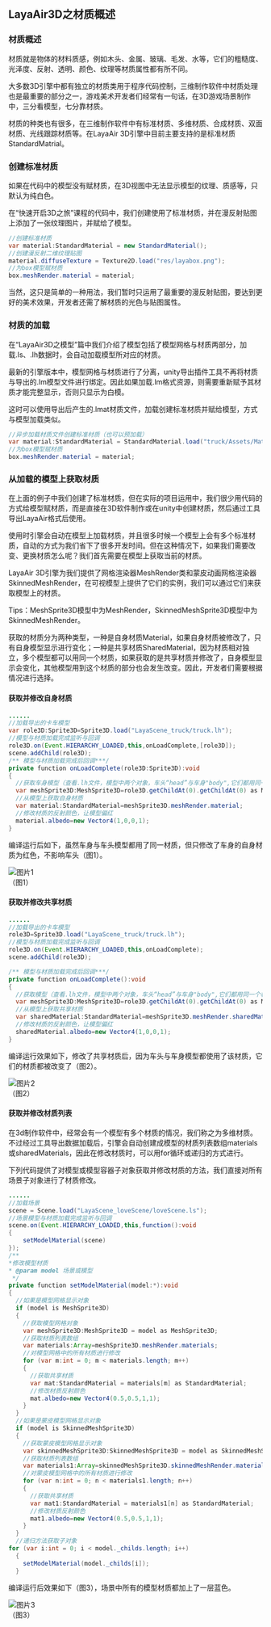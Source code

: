 ## LayaAir3D之材质概述

### 材质概述

材质就是物体的材料质感，例如木头、金属、玻璃、毛发、水等，它们的粗糙度、光泽度、反射、透明、颜色、纹理等材质属性都有所不同。

大多数3D引擎中都有独立的材质类用于程序代码控制，三维制作软件中材质处理也是最重要的部分之一，游戏美术开发者们经常有一句话，在3D游戏场景制作中，三分看模型，七分靠材质。

材质的种类也有很多，在三维制作软件中有标准材质、多维材质、合成材质、双面材质、光线跟踪材质等。在LayaAir 3D引擎中目前主要支持的是标准材质StandardMatrial。



### 创建标准材质

如果在代码中的模型没有赋材质，在3D视图中无法显示模型的纹理、质感等，只默认为纯白色。

在“快速开启3D之旅”课程的代码中，我们创建使用了标准材质，并在漫反射贴图上添加了一张纹理图片，并赋给了模型。

```java
//创建标准材质
var material:StandardMaterial = new StandardMaterial();
//创建漫反射二维纹理贴图
material.diffuseTexture = Texture2D.load("res/layabox.png");
//为box模型赋材质
box.meshRender.material = material;
```

当然，这只是简单的一种用法，我们暂时只运用了最重要的漫反射贴图，要达到更好的美术效果，开发者还需了解材质的光色与贴图属性。



### 材质的加载

在“LayaAir3D之模型”篇中我们介绍了模型包括了模型网格与材质两部分，加载.ls、.lh数据时，会自动加载模型所对应的材质。

最新的引擎版本中，模型网格与材质进行了分离，unity导出插件工具不再将材质与导出的.lm模型文件进行绑定。因此如果加载.lm格式资源，则需要重新赋予其材质才能完整显示，否则只显示为白模。

这时可以使用导出后产生的.lmat材质文件，加载创建标准材质并赋给模型，方式与模型加载类似。

```java
//异步加载材质文件创建标准材质（也可以预加载）
var material:StandardMaterial = StandardMaterial.load("truck/Assets/Materials/t0200.lmat");
//为box模型赋材质
box.meshRender.material = material;
```



### 从加载的模型上获取材质

在上面的例子中我们创建了标准材质，但在实际的项目运用中，我们很少用代码的方式给模型赋材质，而是直接在3D软件制作或在unity中创建材质，然后通过工具导出LayaAir格式后使用。

使用时引擎会自动在模型上加载材质，并且很多时候一个模型上会有多个标准材质，自动的方式为我们省下了很多开发时间。但在这种情况下，如果我们需要改变、更换材质怎么呢？我们首先需要在模型上获取当前的材质。

LayaAir 3D引擎为我们提供了网格渲染器MeshRender类和蒙皮动画网格渲染器SkinnedMeshRender，在可视模型上提供了它们的实例，我们可以通过它们来获取模型上的材质。

Tips：MeshSprite3D模型中为MeshRender，SkinnedMeshSprite3D模型中为SkinnedMeshRender。

获取的材质分为两种类型，一种是自身材质Material，如果自身材质被修改了，只有自身模型显示进行变化；一种是共享材质SharedMaterial，因为材质相对独立，多个模型都可以用同一个材质，如果获取的是共享材质并修改了，自身模型显示会变化，其他模型用到这个材质的部分也会发生改变。因此，开发者们需要根据情况进行选择。



#### 获取并修改自身材质

```java
......
//加载导出的卡车模型
var role3D:Sprite3D=Sprite3D.load("LayaScene_truck/truck.lh");
//模型与材质加载完成监听与回调
role3D.on(Event.HIERARCHY_LOADED,this,onLoadComplete,[role3D]);
scene.addChild(role3D);
/** 模型与材质加载完成后回调***/		
private function onLoadComplete(role3D:Sprite3D):void
{
  //获取车身模型（查看.lh文件，模型中两个对象，车头“head”与车身"body",它们都用同一个材质）
  var meshSprite3D:MeshSprite3D=role3D.getChildAt(0).getChildAt(0) as MeshSprite3D;
  //从模型上获取自身材质
  var material:StandardMaterial=meshSprite3D.meshRender.material;
  //修改材质的反射颜色，让模型偏红
  material.albedo=new Vector4(1,0,0,1);	
}
```

编译运行后如下，虽然车身与车头模型都用了同一材质，但只修改了车身的自身材质为红色，不影响车头（图1）。

![图片1](img/1.png)<br>（图1）



#### 获取并修改共享材质

```java
......
//加载导出的卡车模型
role3D=Sprite3D.load("LayaScene_truck/truck.lh");
//模型与材质加载完成监听与回调
role3D.on(Event.HIERARCHY_LOADED,this,onLoadComplete);
scene.addChild(role3D);

/** 模型与材质加载完成后回调***/		
private function onLoadComplete():void
{
  //获取模型（查看.lh文件，模型中两个对象，车头“head”与车身"body",它们都用同一个材质）
  var meshSprite3D:MeshSprite3D=role3D.getChildAt(0).getChildAt(0) as MeshSprite3D;
  //从模型上获取共享材质
  var sharedMaterial:StandardMaterial=meshSprite3D.meshRender.sharedMaterial;
  //修改材质的反射颜色，让模型偏红
  sharedMaterial.albedo=new Vector4(1,0,0,1);	
}
```
编译运行效果如下，修改了共享材质后，因为车头与车身模型都使用了该材质，它们的材质都被改变了（图2）。

![图片2](img/2.png)<br>（图2）



#### 获取并修改材质列表

在3d制作软件中，经常会有一个模型有多个材质的情况，我们称之为多维材质。不过经过工具导出数据加载后，引擎会自动创建成模型的材质列表数组materials或sharedMaterials，因此在修改材质时，可以用for循环或递归的方式进行。

下列代码提供了对模型或模型容器子对象获取并修改材质的方法，我们直接对所有场景子对象进行了材质修改。

```java
......
//加载场景
scene = Scene.load("LayaScene_loveScene/loveScene.ls");
//场景模型与材质加载完成监听与回调
scene.on(Event.HIERARCHY_LOADED,this,function():void
{
    setModelMaterial(scene)
});
/**
*修改模型材质
* @param model 场景或模型
 */		
private function setModelMaterial(model:*):void
{
  //如果是模型网格显示对象
  if (model is MeshSprite3D) 
  {
    //获取模型网格对象
    var meshSprite3D:MeshSprite3D = model as MeshSprite3D;
    //获取材质列表数组
    var materials:Array=meshSprite3D.meshRender.materials;
    //对模型网格中的所有材质进行修改
    for (var m:int = 0; m < materials.length; m++)
    {
      //获取共享材质
      var mat:StandardMaterial = materials[m] as StandardMaterial;
      //修改材质反射颜色
      mat.albedo=new Vector4(0.5,0.5,1,1);
    }
  }
  //如果是蒙皮模型网格显示对象
  if (model is SkinnedMeshSprite3D) 
  {
    //获取蒙皮模型网格显示对象
    var skinnedMeshSprite3D:SkinnedMeshSprite3D = model as SkinnedMeshSprite3D;
    //获取材质列表数组
    var materials1:Array=skinnedMeshSprite3D.skinnedMeshRender.materials;
    //对蒙皮模型网格中的所有材质进行修改
    for (var n:int = 0; n < materials1.length; n++)
    {
      //获取共享材质
      var mat1:StandardMaterial = materials1[n] as StandardMaterial;
      //修改材质反射颜色
      mat1.albedo=new Vector4(0.5,0.5,1,1);
    }
  }
  //递归方法获取子对象
for (var i:int = 0; i < model._childs.length; i++)
  {
    setModelMaterial(model._childs[i]);
  }
```

编译运行后效果如下（图3），场景中所有的模型材质都加上了一层蓝色。

![图片3](img/3.png)<br>（图3）
